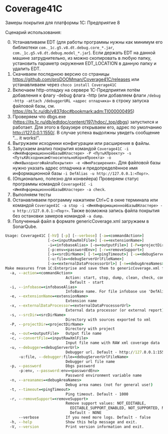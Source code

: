 # Coverage41C
Замеры покрытия для платформы 1С: Предприятие 8

Сценарий использования:

0) Устанавливаем EDT (для работы программы нужны как минимум его библиотеки ```com._1c.g5.v8.dt.debug.core_*.jar```, ```com._1c.g5.v8.dt.debug.model_*.jar```). Если держать EDT на данной машине затруднительно, из можно скопировать в любую папку, установить параметр окружения EDT_LOCATION в данную папку и удалить EDT.
1) Скачиваем последнюю версию со страницы https://github.com/proDOOMman/Coverage41C/releases или устанавливаем через ```choco install Coverage41C```
2) Включаем http-отладку на сервере 1С-Предприятия потём добавления к флагу -debug флага -http (или добавляем флаги ```/debug -http -attach /debuggerURL «адрес отладчика»``` в строку запуска файловой базы, см. https://its.1c.ru/db/v837doc#bookmark:adm:TI000000495)
3) Проверяем что dbgs.exe (https://its.1c.ru/db/edtdoc/content/197/hdoc/_top/dbgs) запустился и работает. Для этого в браузере открываем его, адрес по умолчанию http://127.0.0.1:1550/. В случае успеха выдолжны увидеть сообщение "... it works!".
4) Выгружаем исходники конфигурации или расширения в файлы.
5) Запускаем анализ покрытия командой ```Coverage41C -i <ИмяИнформационнойБазыВКластере> -P <ПутьКПроекту> -s <ПутьКИсходникамОтносительноКорняПроекта> -o <ИмяВыходногоФайлаПокрытия> -e <ИмяРасширения>```. Для файловой базы нужно указать адрес отладчика и предопределённое имя информационной базы ```-i DefAlias -u http://127.0.0.1:<Порт>```.
6) (Опционально, полезно для конвейера) Проверяем статус программы командой ```Coverage41C -i <ИмяИнформационнойБазыВКластере> -a check```.
7) Выполняем тесты
8) Останавливаем программу нажатием Ctrl+C в окне терминала или командой ```Coverage41C -a stop -i <ИмяИнформационнойБазыВКластере> -u http://127.0.0.1:<Порт>```. Также возможна запись файла покрытия без остановки замеров командой ```-a dump```.
9) Полученный файл в формате genericCoverage.xml загружаем в SonarQube.

```cmd
Usage: Coverage41C [-hV] [-p] [--verbose] [-a=<commandAction>]
                   [-c=<inputRawXmlFile>] [-e=<extensionName>]
                   -i=<infobaseAlias> [-o=<outputFile>] [-P=<projectDirName>]
                   [-p:env=<passwordEnv>] [-r=<removeSupport>]
                   [-s=<srcDirName>] [-t=<pingTimeout>] [-u=<debugServerUrl>]
                   [-u:file=<debugServerUrlFileName>]
                   [-x=<externalDataProcessorUrl>] [-n=<debugAreaNames>]...
Make measures from 1C:Enterprise and save them to genericCoverage.xml file
  -a, --action=<commandAction>
                           Action: start, stop, dump, clean, check, convert.
                             Default - start
  -i, --infobase=<infobaseAlias>
                           InfoBase name. For file infobase use 'DefAlias' name
  -e, --extensionName=<extensionName>
                           Extension name
  -x, --externalDataProcessor=<externalDataProcessorUrl>
                           External data processor (or external report) url
  -s, --srcDir=<srcDirName>
                           Directory with sources exported to xml
  -P, --projectDir=<projectDirName>
                           Directory with project
  -o, --out=<outputFile>   Output file name
  -c, --convertFile=<inputRawXmlFile>
                           Input file name with RAW xml coverage data
  -u, --debugger=<debugServerUrl>
                           Debugger url. Default - http://127.0.0.1:1550/
      -u:file, --debugger:file=<debugServerUrlFileName>
                           Debugger url file name
  -p, --password           Dbgs password
      -p:env, --password:env=<passwordEnv>
                           Password environment variable name
  -n, --areanames=<debugAreaNames>
                           Debug area names (not for general use!)
  -t, --timeout=<pingTimeout>
                           Ping timeout. Default - 1000
  -r, --removeSupport=<removeSupport>
                           Remove support values: NOT_EDITABLE,
                             EDITABLE_SUPPORT_ENABLED, NOT_SUPPORTED, NONE.
                             Default - NONE
      --verbose            If you need more logs. Default - false
  -h, --help               Show this help message and exit.
  -V, --version            Print version information and exit.
```
